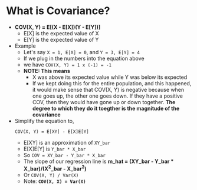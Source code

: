 # **What is Covariance?**
- **COV(X, Y) = E[(X - E[X])(Y - E[Y])]**
  - E[X] is the expected value of X
  - E[Y] is the expected value of Y
- Example
  - Let's say `X = 1, E[X] = 0`, and `Y = 3, E[Y] = 4`
  - If we plug in the numbers into the equation above
  - we have `COV(X, Y) = 1 x (-1) = -1`
  - **NOTE: This means**
    - X was above its expected value while Y was below its expected
    - If we kept doing this for the entire population, and this happened, it would make sense that COV(X, Y) is negative because when one goes up, the other one goes down. If they have a positive COV, then they would have gone up or down together. **The degree to which they do it toegther is the magnitude of the covariance**
- Simplify the equation to,
    ```
    COV(X, Y) = E[XY] - E[X]E[Y]
    ```
  - E[XY] is an approximation of `XY_bar`
  - E[X]E[Y] is `Y_bar * X_bar`
  - So `COV = XY_bar - Y_bar * X_bar`
  - The slope of our regression line is **m_hat = (XY_bar - Y_bar * X_bar)/(X<sup>2</sup>_bar - X_bar<sup>2</sup>)**
  - Or `COV(X, Y) / Var(X)`
  - Note: **`COV(X, X) = Var(X)`**